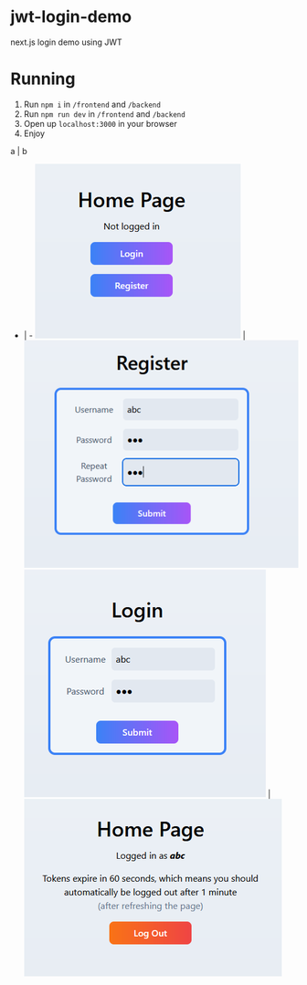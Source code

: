 # jwt-login-demo
next.js login demo using JWT

# Running

1. Run `npm i` in `/frontend` and `/backend`
2. Run `npm run dev` in `/frontend` and `/backend`
3. Open up `localhost:3000` in your browser
4. Enjoy

a | b
- | -
![](github/1.PNG) | ![](github/2.PNG)
![](github/3.PNG) | ![](github/4.PNG)
